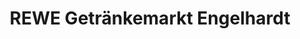 ---
title: "REWE Getränkemarkt Engelhardt"
url: /recklinghausen/rewe-getraenkemarkt-engelhardt/
shop: Getränke
---